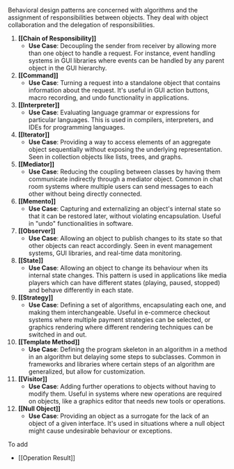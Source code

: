 Behavioral design patterns are concerned with algorithms and the assignment of responsibilities between objects. They deal with object collaboration and the delegation of responsibilities.
1. **[[Chain of Responsibility]]**
    - **Use Case**: Decoupling the sender from receiver by allowing more than one object to handle a request. For instance, event handling systems in GUI libraries where events can be handled by any parent object in the GUI hierarchy.
2. **[[Command]]**
    - **Use Case**: Turning a request into a standalone object that contains information about the request. It's useful in GUI action buttons, macro recording, and undo functionality in applications.
3. **[[Interpreter]]**
    - **Use Case**: Evaluating language grammar or expressions for particular languages. This is used in compilers, interpreters, and IDEs for programming languages.
4. **[[Iterator]]**
    - **Use Case**: Providing a way to access elements of an aggregate object sequentially without exposing the underlying representation. Seen in collection objects like lists, trees, and graphs.
5. **[[Mediator]]**
    - **Use Case**: Reducing the coupling between classes by having them communicate indirectly through a mediator object. Common in chat room systems where multiple users can send messages to each other without being directly connected.
6. **[[Memento]]**
    - **Use Case**: Capturing and externalizing an object's internal state so that it can be restored later, without violating encapsulation. Useful in "undo" functionalities in software.
7. **[[Observer]]**
    - **Use Case**: Allowing an object to publish changes to its state so that other objects can react accordingly. Seen in event management systems, GUI libraries, and real-time data monitoring.
8. **[[State]]**
    - **Use Case**: Allowing an object to change its behaviour when its internal state changes. This pattern is used in applications like media players which can have different states (playing, paused, stopped) and behave differently in each state.
9. **[[Strategy]]**
    - **Use Case**: Defining a set of algorithms, encapsulating each one, and making them interchangeable. Useful in e-commerce checkout systems where multiple payment strategies can be selected, or graphics rendering where different rendering techniques can be switched in and out.
10. **[[Template Method]]**
    - **Use Case**: Defining the program skeleton in an algorithm in a method in an algorithm but delaying some steps to subclasses. Common in frameworks and libraries where certain steps of an algorithm are generalized, but allow for customization.
11. **[[Visitor]]**
    - **Use Case**: Adding further operations to objects without having to modify them. Useful in systems where new operations are required on objects, like a graphics editor that needs new tools or operations.
12. **[[Null Object]]**
    - **Use Case**: Providing an object as a surrogate for the lack of an object of a given interface. It's used in situations where a null object might cause undesirable behaviour or exceptions.

To add
- [[Operation Result]]